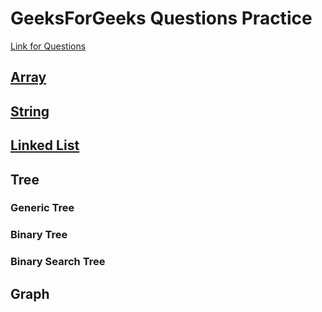 # GeeksForGeeks Questions Practice
[Link for Questions](https://www.geeksforgeeks.org/must-do-coding-questions-for-companies-like-amazon-microsoft-adobe/)

## [Array](https://github.com/sani29/GeeksForGeeksPractice/tree/master/Array)

## [String](https://github.com/sani29/GeeksForGeeksPractice/tree/master/String)

## [Linked List](https://github.com/sani29/GeeksForGeeksPractice/tree/master/LinkedList)

## Tree
  ### Generic Tree
  ### Binary Tree
  ### Binary Search Tree

## Graph
